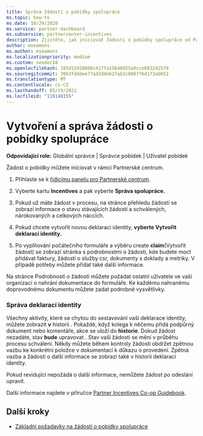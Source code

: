 ```yaml
---
title: Správa žádostí o pobídky spolupráce
ms.topic: how-to
ms.date: 10/29/2020
ms.service: partner-dashboard
ms.subservice: partnercenter-incentives
description: Zjistěte, jak iniciovat žádosti o pobídky spolupráce od Partnerské centrum. Všechny aktivity, které se chytou do sestavování vaší deklarace identity, můžete zobrazit v historii.
author: mseamons
ms.author: mseamons
ms.localizationpriority: medium
ms.custom: seodec18
ms.openlocfilehash: 185d1593808bc417fa15646955a0cce683242570
ms.sourcegitcommit: 7063fdddee77ad2d8e627ab3c806f76d173ab652
ms.translationtype: MT
ms.contentlocale: cs-CZ
ms.lasthandoff: 05/19/2021
ms.locfileid: "110148155"
---
```

# <a name="create-and-manage-an-incentives-co-op-claim"></a>Vytvoření a správa žádosti o pobídky spolupráce

**Odpovídající role:** Globální správce | Správce pobídek | Uživatel pobídek

Žádost o pobídky můžete iniciovat v rámci Partnerské centrum.

1. Přihlaste se k [řídicímu panelu pro Partnerské centrum](https://partner.microsoft.com/dashboard/).

2. Vyberte kartu **Incentives** a pak vyberte **Správa spolupráce.**

3. Pokud už máte žádost v procesu, na stránce přehledu žádostí se zobrazí informace o stavu stávajících žádostí a schválených, nárokovaných a celkových náccích.

4. Pokud chcete vytvořit novou deklaraci identity, **vyberte Vytvořit deklaraci identity.**

5. Po vyplňování počátečního formuláře a výběru create **claim**(Vytvořit žádost) se zobrazí stránka s podrobnostmi o žádosti, kde budete moct přidávat faktury, žádosti o služby csr, dokumenty s doklady a metriky. V případě potřeby můžete přidat také další informace.

Na stránce Podrobnosti o žádosti můžete požádat ostatní uživatele ve vaší organizaci o nahrání dokumentace do formuláře. Ke každému nahranému doprovodnému dokumentu můžete zadat podrobné vysvětlivky. 

### <a name="manage-your-claims"></a>Správa deklarací identity

Všechny aktivity, které se chytou do sestavování vaší deklarace identity, můžete zobrazit **v** historii . Pokaždé, když kolega k něčemu přidá podpůrný dokument nebo komentáře, akce se uloží do **historie**. Dokud žádost nezadáte, stav **bude** upravovat . Stav vaší žádosti se mění v průběhu procesu schválení. Někdy můžete během kontroly žádosti obdržet zpětnou vazbu ke konkrétní položce v dokumentaci k důkazu o provedení. Zpětná vazba a žádosti o další informace se zobrazí také v historii deklarací identity.

Pokud revidující nepožádá o další informace, nemůžete žádost po odeslání upravit.

Další informace najdete v příručce [Partner Incentives Co-op Guidebook](https://assetsprod.microsoft.com/co-op-guidebook.pdf).

## <a name="next-steps"></a>Další kroky

- [Základní požadavky na žádosti o pobídky spolupráce](core-requirements.md)